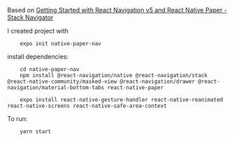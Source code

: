 Based on  [Getting Started with React Navigation v5 and React Native Paper - Stack Navigator](https://www.youtube.com/watch?v=ZQewGMPJNV0)

I created project with 
```
    expo init native-paper-nav
```
install dependencies:
```
    cd native-paper-nav
    npm install @react-navigation/native @react-navigation/stack @react-native-community/masked-view @react-navigation/drawer @react-navigation/material-bottom-tabs react-native-paper

    expo install react-native-gesture-handler react-native-reanimated react-native-screens react-native-safe-area-context
```

To run:
```
    yarn start 
```


